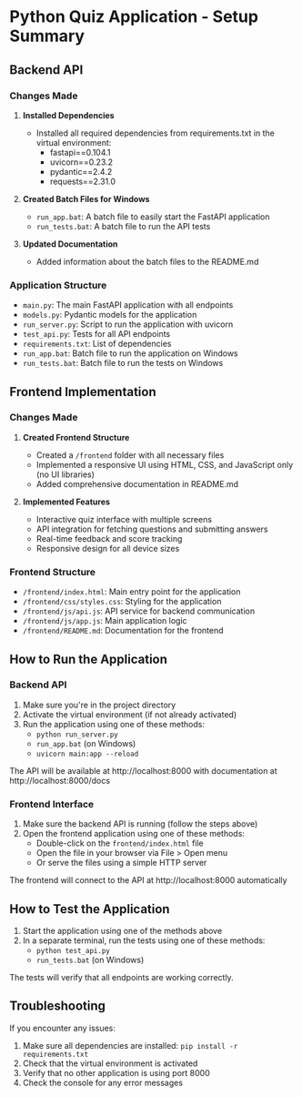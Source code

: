 # Python Quiz Application - Setup Summary

## Backend API

### Changes Made

1. **Installed Dependencies**
   - Installed all required dependencies from requirements.txt in the virtual environment:
     - fastapi==0.104.1
     - uvicorn==0.23.2
     - pydantic==2.4.2
     - requests==2.31.0

2. **Created Batch Files for Windows**
   - `run_app.bat`: A batch file to easily start the FastAPI application
   - `run_tests.bat`: A batch file to run the API tests

3. **Updated Documentation**
   - Added information about the batch files to the README.md

### Application Structure

- `main.py`: The main FastAPI application with all endpoints
- `models.py`: Pydantic models for the application
- `run_server.py`: Script to run the application with uvicorn
- `test_api.py`: Tests for all API endpoints
- `requirements.txt`: List of dependencies
- `run_app.bat`: Batch file to run the application on Windows
- `run_tests.bat`: Batch file to run the tests on Windows

## Frontend Implementation

### Changes Made

1. **Created Frontend Structure**
   - Created a `/frontend` folder with all necessary files
   - Implemented a responsive UI using HTML, CSS, and JavaScript only (no UI libraries)
   - Added comprehensive documentation in README.md

2. **Implemented Features**
   - Interactive quiz interface with multiple screens
   - API integration for fetching questions and submitting answers
   - Real-time feedback and score tracking
   - Responsive design for all device sizes

### Frontend Structure

- `/frontend/index.html`: Main entry point for the application
- `/frontend/css/styles.css`: Styling for the application
- `/frontend/js/api.js`: API service for backend communication
- `/frontend/js/app.js`: Main application logic
- `/frontend/README.md`: Documentation for the frontend

## How to Run the Application

### Backend API

1. Make sure you're in the project directory
2. Activate the virtual environment (if not already activated)
3. Run the application using one of these methods:
   - `python run_server.py`
   - `run_app.bat` (on Windows)
   - `uvicorn main:app --reload`

The API will be available at http://localhost:8000 with documentation at http://localhost:8000/docs

### Frontend Interface

1. Make sure the backend API is running (follow the steps above)
2. Open the frontend application using one of these methods:
   - Double-click on the `frontend/index.html` file
   - Open the file in your browser via File > Open menu
   - Or serve the files using a simple HTTP server

The frontend will connect to the API at http://localhost:8000 automatically

## How to Test the Application

1. Start the application using one of the methods above
2. In a separate terminal, run the tests using one of these methods:
   - `python test_api.py`
   - `run_tests.bat` (on Windows)

The tests will verify that all endpoints are working correctly.

## Troubleshooting

If you encounter any issues:

1. Make sure all dependencies are installed: `pip install -r requirements.txt`
2. Check that the virtual environment is activated
3. Verify that no other application is using port 8000
4. Check the console for any error messages
